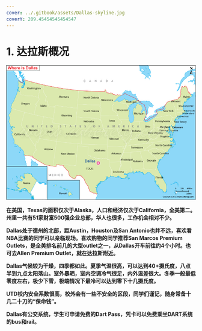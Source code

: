```yaml
---
cover: ../.gitbook/assets/Dallas-skyline.jpg
coverY: 209.45454545454547
---
```


# 1. 达拉斯概况

![图源：Whereig.com](<../.gitbook/assets/image (15).png>)

**在美国，Texas的面积仅次于Alaska，人口和经济仅次于California，全美第二。州里一共有51家财富500强企业总部，华人也很多，工作机会相对不少。**&#x20;

**Dallas处于德州的北部，距Austin，Houston及San Antonio也并不远，喜欢看NBA比赛的同学可以亲临现场。喜欢购物的同学推荐San Marcos Premium Outlets，是全美排名前几的大型outlet之一，从Dallas开车前往约4个小时。也可去Allen Premium Outlet，就在达拉斯附近。**

**Dallas气候较为干燥，四季都如此。夏季气温很高，可以达到40+摄氏度，八点半到九点太阳落山。室外暴晒，室内空调冷气很足，内外温差很大。冬季一般最低零度左右，极少下雪，极端情况下最冷可以达到零下十几摄氏度。**

**UTD校内安全系数很高，校外会有一些不安全的区段，同学们谨记，随身常备十几二十刀的“保命钱”。**

**Dallas有公交系统，学生可申请免费的Dart Pass，凭卡可以免费乘坐DART系统的bus和rail。**
